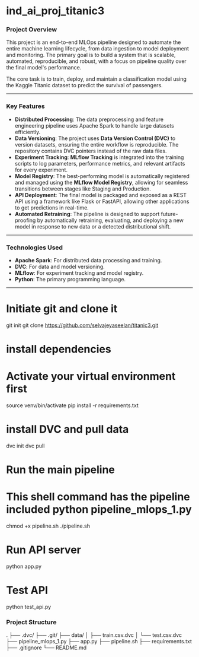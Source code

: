 # ind_ai_proj_titanic3


### Project Overview

This project is an end-to-end MLOps pipeline designed to automate the entire machine learning lifecycle, from data ingestion to model deployment and monitoring. The primary goal is to build a system that is scalable, automated, reproducible, and robust, with a focus on pipeline quality over the final model's performance.

The core task is to train, deploy, and maintain a classification model using the Kaggle Titanic dataset to predict the survival of passengers.

---

### Key Features

* **Distributed Processing**: The data preprocessing and feature engineering pipeline uses Apache Spark to handle large datasets efficiently.
* **Data Versioning**: The project uses **Data Version Control (DVC)** to version datasets, ensuring the entire workflow is reproducible. The repository contains DVC pointers instead of the raw data files.
* **Experiment Tracking**: **MLflow Tracking** is integrated into the training scripts to log parameters, performance metrics, and relevant artifacts for every experiment.
* **Model Registry**: The best-performing model is automatically registered and managed using the **MLflow Model Registry**, allowing for seamless transitions between stages like Staging and Production.
* **API Deployment**: The final model is packaged and exposed as a REST API using a framework like Flask or FastAPI, allowing other applications to get predictions in real-time.
* **Automated Retraining**: The pipeline is designed to support future-proofing by automatically retraining, evaluating, and deploying a new model in response to new data or a detected distributional shift.

---

### Technologies Used

* **Apache Spark**: For distributed data processing and training.
* **DVC**: For data and model versioning.
* **MLflow**: For experiment tracking and model registry.
* **Python**: The primary programming language.

---

# Initiate git and clone it
git init
git clone https://github.com/selvajeyaseelan/titanic3.git

# install dependencies
# Activate your virtual environment first
source venv/bin/activate
pip install -r requirements.txt

# install DVC and pull data
dvc init
dvc pull

# Run the main pipeline
# This shell command has the pipeline included python pipeline_mlops_1.py

chmod +x pipeline.sh
./pipeline.sh  


# Run API server
python app.py

# Test API
python test_api.py


### Project Structure
.
├── .dvc/
├── .git/
├── data/
│   ├── train.csv.dvc
│   └── test.csv.dvc
├── pipeline_mlops_1.py
├── app.py
├── pipeline.sh
├── requirements.txt
├── .gitignore
└── README.md
